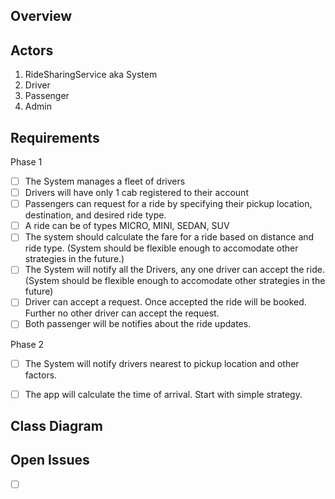 ## Overview

## Actors

1. RideSharingService aka System
2. Driver
3. Passenger
4. Admin

## Requirements

Phase 1

- [ ] The System manages a fleet of drivers
- [ ] Drivers will have only 1 cab registered to their account
- [ ] Passengers can request for a ride by specifying their pickup location, destination, and desired ride type.
- [ ] A ride can be of types MICRO, MINI, SEDAN, SUV
- [ ] The system should calculate the fare for a ride based on distance and ride type. (System should be flexible enough to accomodate other strategies in the future.)
- [ ] The System will notify all the Drivers, any one driver can accept the ride. (System should be flexible enough to accomodate other strategies in the future)
- [ ] Driver can accept a request. Once accepted the ride will be booked. Further no other driver can accept the request.
- [ ] Both passenger will be notifies about the ride updates.

Phase 2
- [ ] The System will notify drivers nearest to pickup location and other factors.
- [ ] The app will calculate the time of arrival. Start with simple strategy.


## Class Diagram


## Open Issues
- [ ] []()